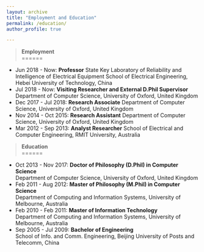 ```yaml
---
layout: archive
title: "Employment and Education"
permalink: /education/
author_profile: true

---
```



>**Employment**  
======
-  Jun 2018 - Now: **Professor**
State Key Laboratory of Reliability and Intelligence of Electrical Equipment
School of Electrical Engineering, Hebei University of Technology, China
-  Jul 2018 - Now: **Visiting Researcher and External D.Phil Supervisor**
Department of Computer Science, University of Oxford, United Kingdom
-  Dec 2017 - Jul 2018: **Research Associate**
Department of Computer Science, University of Oxford, United Kingdom
-  Nov 2014 - Oct 2015: **Research Assistant**
Department of Computer Science, University of Oxford, United Kingdom
-  Mar 2012 - Sep 2013: **Analyst Researcher**
School of Electrical and Computer Engineering, RMIT University, Australia


>**Education**  
======
-  Oct 2013 - Nov 2017: **Doctor of Philosophy (D.Phil) in Computer Science**  
Department of Computer Science, University of Oxford, United Kingdom
-  Feb 2011 - Aug 2012: **Master of Philosophy (M.Phil) in Computer Science**  
Department of Computing and Information Systems, University of Melbourne, Australia
-  Feb 2010 - Feb 2011: **Master of Information Technology**  
Department of Computing and Information Systems, University of Melbourne, Australia
-  Sep 2005 - Jul 2009: **Bachelor of Engineering**  
School of Info. and Comm. Engineering, Beijing University of Posts and Telecomm, China
